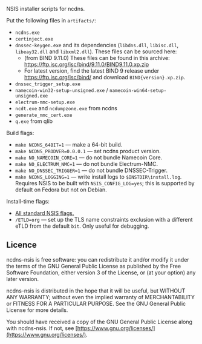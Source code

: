 
NSIS installer scripts for ncdns.

Put the following files in `artifacts/`:

  - `ncdns.exe`
  - `certinject.exe`
  - `dnssec-keygen.exe` and its dependencies (`libdns.dll`, `libisc.dll`, `libeay32.dll` and `libxml2.dll`). These files can be sourced here:
    - (from BIND 9.11.0) These files can be found in this archive: https://ftp.isc.org/isc/bind/9.11.0/BIND9.11.0.xp.zip
    - For latest version, find the latest BIND 9 release under https://ftp.isc.org/isc/bind/ and download
      `BIND{version}.xp.zip`.
  - `dnssec_trigger_setup.exe`
  - `namecoin-win32-setup-unsigned.exe` / `namecoin-win64-setup-unsigned.exe`
  - `electrum-nmc-setup.exe`
  - `ncdt.exe` and `ncdumpzone.exe` from ncdns
  - `generate_nmc_cert.exe`
  - `q.exe` from qlib

Build flags:

  - `make NCDNS_64BIT=1` — make a 64-bit build.
  - `make NCDNS_PRODVER=0.0.0.1` — set ncdns product version.
  - `make NO_NAMECOIN_CORE=1` — do not bundle Namecoin Core.
  - `make NO_ELECTRUM_NMC=1` — do not bundle Electrum-NMC.
  - `make NO_DNSSEC_TRIGGER=1` — do not bundle DNSSEC-Trigger.
  - `make NCDNS_LOGGING=1` — write install logs to `$INSTDIR\install.log`.  Requires NSIS to be built with `NSIS_CONFIG_LOG=yes`; this is supported by default on Fedora but not on Debian.

Install-time flags:

  - [All standard NSIS flags.](https://nsis.sourceforge.io/Docs/Chapter3.html#installerusage)
  - `/ETLD=org` — set up the TLS name constraints exclusion with a different eTLD from the default `bit`.  Only useful for debugging.

## Licence

ncdns-nsis is free software: you can redistribute it and/or modify
it under the terms of the GNU General Public License as published by
the Free Software Foundation, either version 3 of the License, or
(at your option) any later version.

ncdns-nsis is distributed in the hope that it will be useful,
but WITHOUT ANY WARRANTY; without even the implied warranty of
MERCHANTABILITY or FITNESS FOR A PARTICULAR PURPOSE.  See the
GNU General Public License for more details.

You should have received a copy of the GNU General Public License
along with ncdns-nsis.  If not, see [https://www.gnu.org/licenses/](https://www.gnu.org/licenses/).
